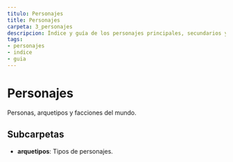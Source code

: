```yaml
---
titulo: Personajes
title: Personajes
carpeta: 3_personajes
descripcion: Índice y guía de los personajes principales, secundarios y arquetipos del universo SyV.
tags:
- personajes
- indice
- guia
---
```


# Personajes

Personas, arquetipos y facciones del mundo.

## Subcarpetas
- **arquetipos**: Tipos de personajes.
